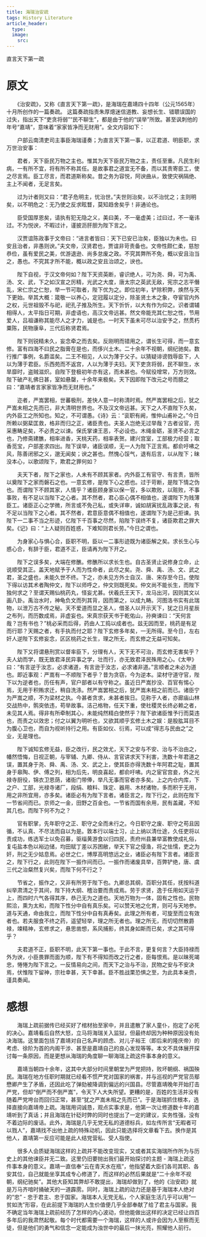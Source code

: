 ```yaml
---
title: 海瑞治安疏
tags: History Literature
article_header:
  type: 
  image:
    src: 
---
```


直言天下第一疏

<!--more-->

# 原文

　　《治安疏》，又称《直言天下第一疏》，是海瑞在嘉靖四十四年（公元1565年）十月所创作的一篇奏疏。 这篇奏疏指责朱厚熜迷信道教、妄想长生、错聩误国的过失，指出天下“吏贪将弱”“民不聊生”，都是由于他的“误举”所致。甚至讽刺他的年号“嘉靖”，意味着“家家皆净而无财用”。全文内容如下：

　　户部云南清吏司主事臣海瑞谨奏；为直言天下第一事，以正君道、明臣职，求万世治安事：

　　君者，天下臣民万物之主也。惟其为天下臣民万物之主，责任至重。凡民生利病，一有所不宜，将有所不称其任。是故事君之道宜无不备，而以其责寄臣工，使之尽言焉。臣工尽言，而君道斯称矣。昔之务为容悦，阿谀曲从，致使灾祸隔绝、主上不闻者，无足言矣。

　　过为计者则又曰：“君子危明主，忧治世。”夫世则治矣，以不治忧之；主则明矣，以不明危之：无乃使之反求眩瞀，莫知趋舍矣乎！非通论也。

　　臣受国厚恩矣，请执有犯无隐之义，美曰美，不一毫虚美；过曰过，不一毫讳过。不为悦谀，不暇过计，谨披沥肝胆为陛下言之。

　　汉贾谊陈政事于文帝曰：“进言者皆曰：天下已安已治矣，臣独以为未也。曰安且治者，非愚则谀。”夫文帝，汉贤君也，贾谊非苛责备也。文帝性颇仁柔，慈恕恭俭，虽有爱民之美，优游退逊、尚多怠废之政。不究其弊所不免，概以安且治当之，愚也。不究其才所不能，概以政之安且治颂之，谀也。

　　陛下自视，于汉文帝何如？陛下天资英断，睿识绝人，可为尧、舜，可为禹、汤、文、武，下之如汉宣之厉精，光武之大度，唐太宗之英武无敌，宪宗之志平僭乱，宋仁宗之仁恕，举一节可取者，陛下优为之。即位初年，铲除积弊，焕然与天下更始。举其大概：箴敬一以养心，定冠履以定分，除圣贤土木之象，夺宦官内外之权，元世祖毁不与祀，祀孔子推及所生。天下忻忻，以大有作为仰之。识者谓辅相得人，太平指日可期，非虚语也，高汉文帝远甚。然文帝能充其仁恕之性，节用爱人，吕祖谦称其能尽人之才力，诚是也。一时天下虽未可尽以治安予之，然贯朽粟陈，民物康阜，三代后称贤君焉。

　　陛下则锐精未久，妄念牵之而去矣。反刚明而错用之，谓长生可得，而一意玄修。富有四海不曰民之脂膏在是也，而侈兴土木。二十余年不视朝，纲纪驰矣。数行推广事例，名爵滥矣。二王不相见，人以为薄于父子。以猜疑诽谤戮辱臣下，人以为薄于君臣。乐西苑而不返宫，人以为薄于夫妇。天下吏贪将弱，民不聊生，水旱靡时，盗贼滋炽。自陛下登极初年亦有这，而未甚也。今赋役增常，万方则效。陛下破产礼佛日甚，室如悬罄，十余年来极矣。天下因即陛下改元之号而臆之曰：“嘉靖者言家家皆净而无财用也。”

　　迩者，严嵩罢相，世蕃极刑，差快人意一时称清时焉。然严嵩罢相之后，犹之严嵩未相之先而已，非大清明世界也。不及汉文帝远甚。天下之人不直陛下久矣，内外臣工之所知也。知之，不可谓愚。《诗》云：“衮职有阙，惟仲山甫补之。”今日所赖以弼棐匡救，格非而归之正，诸臣责也。夫圣人岂绝无过举哉？古者设官，亮采惠畴足矣，不必责之以谏。保氏掌谏王恶，不必设也。木绳金砺，圣贤不必言之也，乃修斋建醮，相率进香，天桃天药，相率表贺。建兴宫室，工部极力经营；取香觅宝，户部差求四出。陛下误举，诸臣误顺，无一人为陛下正言焉。都俞吁咈之风，陈善闭邪之义，邈无闻矣；谀之甚也。然愧心馁气，退有后言，以从陛下；昧没本心，以歌颂陛下，欺君之罪何如？

　　夫天下者，陛下之家也，人未有不顾其家者。内外臣工有官守、有言责，皆所以奠陛下之家而磐石之也。一意玄修，是陛下心之惑也。过于苛断，是陛下情之伪也。而谓陛下不顾其家，人情乎？诸臣顾身家以保一官，多以欺败，以赃败，不事事败，有不足以当陛下之心者。其不然者，君心臣心偶不相值也，遂谓陛下为贱薄臣工。诸臣正心之学微，所言或不免己私，或失详审，诚如胡寅扰乱政事之说，有不足以当陛下之心者。其不然者，君意臣意偶不相值也，遂谓陛下为是己拒谏。执陛下一二事不当之形迹，亿陛下千百事之尽然，陷陛下误终不复，诸臣欺君之罪大矣。《记》曰：“上人疑则百姓惑，下难知则君长劳。”今日之谓也。

　　为身家心与惧心合，臣职不明，臣以一二事形迹既为诸臣解之矣。求长生心与惑心合，有辞于臣，君道不正，臣请再为陛下开之。

　　陛下之误多矣，大端在修醮。修醮所以求长生也。自古圣贤止说修身立命，止说顺受其正。盖天地赋予于人而为性命者，此尽之矣。尧、舜、禹、汤、文、武之君，圣之盛也，未能久世不终。下之，亦未见方外士自汉、唐、宋存至今日。使陛下得以访其术者陶仲文，陛下以师呼之，仲文则既死矣。仲文尚不能长生，而陛下独何求之？至谓天赐仙桃药丸，怪妄尤甚。伏羲氏王天下，龙马出河，因则其文以画八卦。禹治水时，神龟负文而列其背，因而第之，以成九畴。河图洛书实有此瑞物，以泄万古不传之秘。天不爱道而显之圣人，借圣人以开示天下，犹之日月星辰之布列，而历数成焉，非虚妄也。宋真宗获天书于乾佑山，孙奭谏曰：“天何言哉？岂有书也？”桃必采而后得，药由人工捣以成者也。兹无因而至，桃药是有足而行耶？天赐之者，有手执而付之耶？陛下玄修多年矣，一无所得。至今日，左右奸人逆陛下玄修妄念，区区桃药之长生，理之所无，而玄修之无益可知矣。

　　陛下又将谓悬刑赏以督率臣下，分理有人，天下无不可治，而玄修无害矣乎？夫人幼而学，既无致君泽民异事之学，壮而行，亦无致君泽民殊用之心。《太甲》曰：“有言逆于汝志，必求诸道，有言逊于汝志，必求诸非道。”言顺者之未必为道也。即近事观：严嵩有一不顺陛下者乎？昔为贪窃，今为逆本。梁材守道守官，陛下以为逆者也，历任有声，官户部者以有守称之。虽近日严嵩抄没、百官有惕心焉，无用于积贿求迁，稍自洗涤。然严嵩罢相之后，犹严嵩未相之前而已。诸臣宁为严嵩之顺，不为梁材之执。今甚者贪求，未甚者挨日。见称于人者，亦廊庙山林交战热中，鹘突依违，苟举故事。洁己格物，任天下重，使社稷灵长终必赖之者，未见其人焉。得非有所牵制其心，未能纯然精白使然乎？陛下欲诸臣惟予行而莫违也，而责之以效忠；付之以翼为明听也，又欲其顺乎玄修土木之娱：是股肱耳目不为腹心卫也，而自为视听持行之用。有臣如仪、衍焉，可以成“得志与民由之”之业，无是理也。

　　陛下诚知玄修无益，臣之改行，民之效尤，天下之安与不安、治与不治由之，幡然悟悔，日视正朝，与宰辅、九卿、侍从、言官讲求天下利害，洗数十年君道之误，置其身于尧、舜、禹、汤、文、武之上，使其臣亦得洗数十年阿君之耻，置其身于皋陶、伊、傅之列，相为后先，明良喜起，都俞吁咈。内之宦官宫妾，外之光禄寺厨役，锦衣卫恩荫，诸衙门带俸，举凡无事而官者亦多矣。上之内仓内库，下之户、工部，光禄寺诸厂，段绢、粮料、珠定、器用、木材诸物，多而积于无用，用之非所宜用，亦多矣。诸臣必有为陛下言者。诸臣言之，陛下行之，此则在陛下一节省间而已。京师之一金，田野之百金也。一节省而国有余用，民有盖藏，不知其几也。而陛下何不为之？

　　官有职掌，先年职守之正、职守之全而未行之。今日职守之废、职守之苟且因循，不认真、不尽法而自以为是。敦本行以端士习，止上纳以清仕途，久任吏将以责成功，练选军士以免召募，驱缁黄游食以归四民，责府州县兼举富教使成礼俗，复屯盐本色以裕边储，均田赋丁差以苏困敝，举天下官之侵渔，将之怯懦，吏之为奸，刑之无少姑息焉。必世之仁，博厚高明悠远之业，诸臣必有陛下言者。诸臣言之，陛下行之，此则在陛下一振作间而已。一振作而诸废具举，百弊铲绝，唐、虞三代之治粲然复兴矣，而陛下何不行之？

　　节省之，振作之，又非有所劳于陛下也。九卿总其纲，百职分其任，抚按科道纠举肃清之于其间，陛下持大纲、稽治要而责成焉。劳于求贤，逸于任用如天运于上，而四时六气各得其序，恭己无为之道也。天地万物为一体，固有之性也。民物熙洽，熏为太和，而陛下性分中自有真乐矣。可以赞天地之化育，则可与天地参。道与天通，命由我立，而陛下性分中自有真寿矣。此理之所有者，可旋至而立有效者也。若夫服食不终之药，遥望轻举，理之所无者也。理之所无，而切切然散爵禄，竦精神，玄修求之，悬思凿想，系风捕影，终其身如斯而已矣，求之其可得乎？

　　夫君道不正，臣职不明，此天下第一事也。于此不言，更复何言？大臣持禄而外为谀，小臣畏罪而面为顺，陛下有不得知而改之行之者，臣每恨焉。是以昧死竭忠，惓惓为陛下言之。一反情易向之间，而天下之治与不治，民物之安与不安决焉，伏惟陛下留神，宗社幸甚，天下幸甚。臣不胜战栗恐惧之至，为此具本亲赍，谨具奏闻。

# 感想

　　海瑞上疏前据传已经买好了棺材抬至家中，并且遣散了家人童仆，抱定了必死的决心。嘉靖看后自然大怒，立马将海瑞关入监狱，但最终却因为种种原因没有处决海瑞。这里面包括了嘉靖对自己名声的顾虑、对儿子裕王（即后来的隆庆帝）的考虑、徐阶为首的内阁干涉、甚至是嘉靖自己的良心发现等等。本文不具体展开探讨每一条原因，而是更想从海瑞的角度聊一聊海瑞上疏这件事本身的意义。

　　嘉靖当朝四十余年，这其中大部分时间里朝堂为严党把持，败坏朝纲、祸国殃民。海瑞在地方任职时期就已经看不惯严党对国家的祸害，并与巡视的严党官员鄢懋卿产生了矛盾，还因此吃了弹劾被降调到偏远的兴国县。尽管嘉靖晚年开始打击严党，但却“倒严而不倒严嵩”，令天下人大失所望。更糟的是，百姓的生活并没有随着严党垮台而回归正常，甚至“犹之严嵩未相之先而已”。于是海瑞抓住根本，选择直接向嘉靖帝上疏。海瑞用词诚恳，观点实事求是，他第一次让修道数十年的嘉靖听到了真话；并且海瑞在针砭时弊的同时也提出了一定的建议，实务性强，没有不着边际的废话。此外，海瑞是几乎无党无私的道德标兵，如左传所言“无暇者可以戮人”，嘉靖找不出他上疏的特殊动机，因此只能选择将文章看下去。换作是其他人，嘉靖第一反应可能是此人结党营私、受人指使。

　　很多人会质疑海瑞这样的上疏并不能改变现实，又或者其实海瑞所作所为与历史上的其他谏臣并无二致。这里仍旧要抛出我们最开始探讨的主题 - 海瑞上疏这件事本身的意义。嘉靖一直信奉“云在青天水在瓶”，他指望着大臣们各司其职、各安其位，自己就能坐享其成专心修道了，而这样的必然后果就是“二十余年不视朝，纲纪驰矣”。其他大臣知其弊却不敢提出，海瑞却做到了，他的《治安疏》就是万马齐喑时捅破天的一道霹雳。同时，海瑞上疏的动力还是基于海瑞本人绝对的“忠” - 忠于君主、忠于国家。海瑞本人无党无私，个人家庭生活几乎可以用“一贫如洗”形容，在此前提下海瑞的人生价值便几乎全部奉献了给了君主与国家。我不确定当年海瑞上疏前经历了怎样的内心波动，但他能做出这样的决定已经让四百多年后的我肃然起敬。每个时代都需要一个海瑞，这样的人或许会因为人至察而无徒，但是他们的勇气和信念一定能成为浊世中的最后一抹光亮，照耀他人前行。

